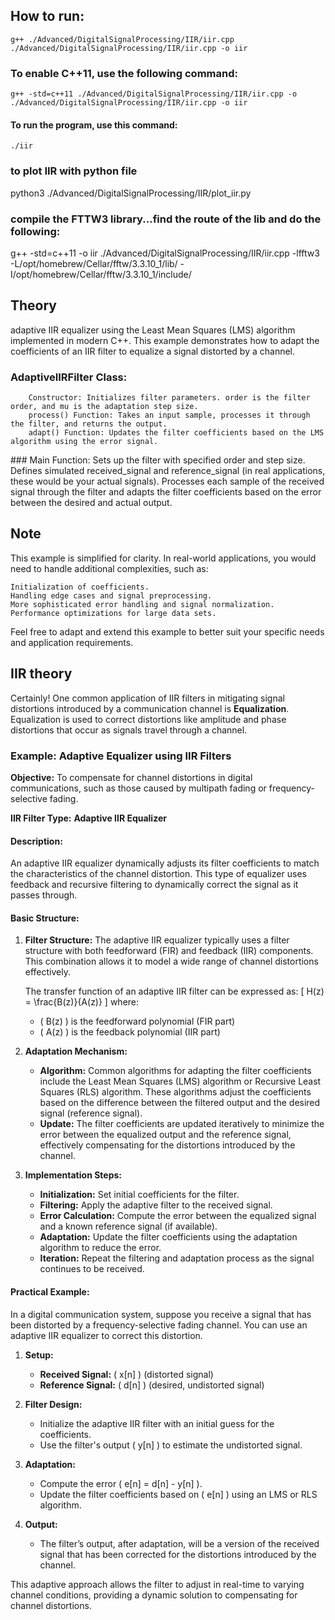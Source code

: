 ## How to run:
    g++ ./Advanced/DigitalSignalProcessing/IIR/iir.cpp ./Advanced/DigitalSignalProcessing/IIR/iir.cpp -o iir 
### To enable C++11, use the following command:
    g++ -std=c++11 ./Advanced/DigitalSignalProcessing/IIR/iir.cpp -o ./Advanced/DigitalSignalProcessing/IIR/iir.cpp -o iir 
#### To run the program, use this command:
    ./iir

### to plot IIR with python file
python3 ./Advanced/DigitalSignalProcessing/IIR/plot_iir.py


### compile the FTTW3 library...find the route of the lib and do the following:
g++ -std=c++11 -o iir ./Advanced/DigitalSignalProcessing/IIR/iir.cpp -lfftw3 -L/opt/homebrew/Cellar/fftw/3.3.10_1/lib/ -I/opt/homebrew/Cellar/fftw/3.3.10_1/include/

## Theory

adaptive IIR equalizer using the Least Mean Squares (LMS) algorithm implemented in modern C++. This example demonstrates how to adapt the coefficients of an IIR filter to equalize a signal distorted by a channel.

### AdaptiveIIRFilter Class:
        Constructor: Initializes filter parameters. order is the filter order, and mu is the adaptation step size.
        process() Function: Takes an input sample, processes it through the filter, and returns the output.
        adapt() Function: Updates the filter coefficients based on the LMS algorithm using the error signal.

### Main Function:
        Sets up the filter with specified order and step size.
        Defines simulated received_signal and reference_signal (in real applications, these would be your actual signals).
        Processes each sample of the received signal through the filter and adapts the filter coefficients based on the error between the desired and actual output.

## Note

This example is simplified for clarity. In real-world applications, you would need to handle additional complexities, such as:

    Initialization of coefficients.
    Handling edge cases and signal preprocessing.
    More sophisticated error handling and signal normalization.
    Performance optimizations for large data sets.

Feel free to adapt and extend this example to better suit your specific needs and application requirements.

## IIR theory

Certainly! One common application of IIR filters in mitigating signal distortions introduced by a communication channel is **Equalization**. Equalization is used to correct distortions like amplitude and phase distortions that occur as signals travel through a channel. 

### Example: Adaptive Equalizer using IIR Filters

**Objective:** To compensate for channel distortions in digital communications, such as those caused by multipath fading or frequency-selective fading.

**IIR Filter Type:** **Adaptive IIR Equalizer**

#### Description:
An adaptive IIR equalizer dynamically adjusts its filter coefficients to match the characteristics of the channel distortion. This type of equalizer uses feedback and recursive filtering to dynamically correct the signal as it passes through.

#### Basic Structure:

1. **Filter Structure:**
   The adaptive IIR equalizer typically uses a filter structure with both feedforward (FIR) and feedback (IIR) components. This combination allows it to model a wide range of channel distortions effectively.

   The transfer function of an adaptive IIR filter can be expressed as:
   \[
   H(z) = \frac{B(z)}{A(z)}
   \]
   where:
   - \( B(z) \) is the feedforward polynomial (FIR part)
   - \( A(z) \) is the feedback polynomial (IIR part)

2. **Adaptation Mechanism:**
   - **Algorithm:** Common algorithms for adapting the filter coefficients include the Least Mean Squares (LMS) algorithm or Recursive Least Squares (RLS) algorithm. These algorithms adjust the coefficients based on the difference between the filtered output and the desired signal (reference signal).
   - **Update:** The filter coefficients are updated iteratively to minimize the error between the equalized output and the reference signal, effectively compensating for the distortions introduced by the channel.

3. **Implementation Steps:**
   - **Initialization:** Set initial coefficients for the filter.
   - **Filtering:** Apply the adaptive filter to the received signal.
   - **Error Calculation:** Compute the error between the equalized signal and a known reference signal (if available).
   - **Adaptation:** Update the filter coefficients using the adaptation algorithm to reduce the error.
   - **Iteration:** Repeat the filtering and adaptation process as the signal continues to be received.

#### Practical Example:

In a digital communication system, suppose you receive a signal that has been distorted by a frequency-selective fading channel. You can use an adaptive IIR equalizer to correct this distortion.

1. **Setup:**
   - **Received Signal:** \( x[n] \) (distorted signal)
   - **Reference Signal:** \( d[n] \) (desired, undistorted signal)

2. **Filter Design:**
   - Initialize the adaptive IIR filter with an initial guess for the coefficients.
   - Use the filter's output \( y[n] \) to estimate the undistorted signal.

3. **Adaptation:**
   - Compute the error \( e[n] = d[n] - y[n] \).
   - Update the filter coefficients based on \( e[n] \) using an LMS or RLS algorithm.

4. **Output:**
   - The filter’s output, after adaptation, will be a version of the received signal that has been corrected for the distortions introduced by the channel.

This adaptive approach allows the filter to adjust in real-time to varying channel conditions, providing a dynamic solution to compensating for channel distortions.